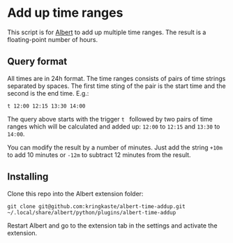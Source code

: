 # Add up time ranges

This script is for [Albert](https://albertlauncher.github.io/) to add up multiple time ranges. The result is a floating-point number of hours.

## Query format

All times are in 24h format. The time ranges consists of pairs of time strings separated by spaces. The first time sting of the pair is the start time and the second is the end time. E.g.:

`t 12:00 12:15 13:30 14:00`

The query above starts with the trigger `t ` followed by two pairs of time ranges which will be calculated and added up: `12:00` to `12:15` and `13:30` to `14:00`.

You can modify the result by a number of minutes. Just add the string `+10m` to add 10 minutes or `-12m` to subtract 12 minutes from the result.

## Installing

Clone this repo into the Albert extension folder:

```shell
git clone git@github.com:kringkaste/albert-time-addup.git ~/.local/share/albert/python/plugins/albert-time-addup
```

Restart Albert and go to the extension tab in the settings and activate the extension.